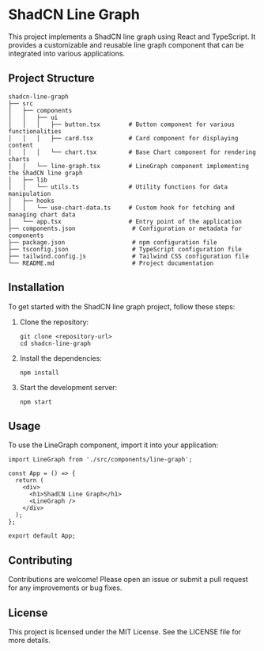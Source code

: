 # ShadCN Line Graph

This project implements a ShadCN line graph using React and TypeScript. It provides a customizable and reusable line graph component that can be integrated into various applications.

## Project Structure

```
shadcn-line-graph
├── src
│   ├── components
│   │   ├── ui
│   │   │   ├── button.tsx        # Button component for various functionalities
│   │   │   ├── card.tsx          # Card component for displaying content
│   │   │   └── chart.tsx         # Base Chart component for rendering charts
│   │   └── line-graph.tsx        # LineGraph component implementing the ShadCN line graph
│   ├── lib
│   │   └── utils.ts              # Utility functions for data manipulation
│   ├── hooks
│   │   └── use-chart-data.ts     # Custom hook for fetching and managing chart data
│   └── app.tsx                   # Entry point of the application
├── components.json                # Configuration or metadata for components
├── package.json                   # npm configuration file
├── tsconfig.json                  # TypeScript configuration file
├── tailwind.config.js             # Tailwind CSS configuration file
└── README.md                      # Project documentation
```

## Installation

To get started with the ShadCN line graph project, follow these steps:

1. Clone the repository:
   ```
   git clone <repository-url>
   cd shadcn-line-graph
   ```

2. Install the dependencies:
   ```
   npm install
   ```

3. Start the development server:
   ```
   npm start
   ```

## Usage

To use the LineGraph component, import it into your application:

```tsx
import LineGraph from './src/components/line-graph';

const App = () => {
  return (
    <div>
      <h1>ShadCN Line Graph</h1>
      <LineGraph />
    </div>
  );
};

export default App;
```

## Contributing

Contributions are welcome! Please open an issue or submit a pull request for any improvements or bug fixes.

## License

This project is licensed under the MIT License. See the LICENSE file for more details.
